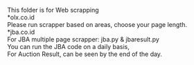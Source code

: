 This folder is for Web scrapping
<br>
*olx.co.id<br>
Please run scrapper based on areas, choose your page length.
<br>
*jba.co.id
<br>
For JBA multiple page scrapper: jba.py & jbaresult.py<br>
You can run the JBA code on a daily basis,<br>
For Auction Result, can be seen by the end of the day.<br>
